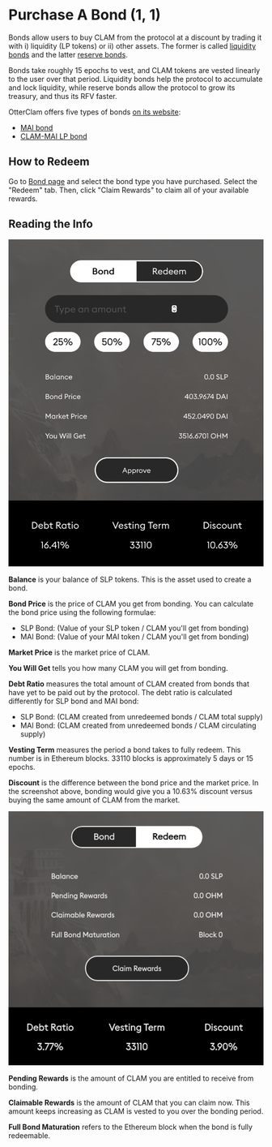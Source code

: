 # Purchase A Bond \(1, 1\)

Bonds allow users to buy CLAM from the protocol at a discount by trading it with i\) liquidity \(LP tokens\) or ii\) other assets. The former is called [liquidity bonds](https://docs.otterclam.finance/references/glossary#liquidity-bonds) and the latter [reserve bonds](https://docs.otterclam.finance/references/glossary#reserve-bonds).

Bonds take roughly 15 epochs to vest, and CLAM tokens are vested linearly to the user over that period. Liquidity bonds help the protocol to accumulate and lock liquidity, while reserve bonds allow the protocol to grow its treasury, and thus its RFV faster.

OtterClam offers five types of bonds [on its website](https://app.otterclam.finance/#/bonds):

* [MAI bond](bond_dai.md)
* [CLAM-MAI LP bond](ohm-dai-lp-bond.md)


## **How to Redeem**

Go to [Bond page](https://app.otterclam.finance/#/bonds) and select the bond type you have purchased. Select the "Redeem" tab. Then, click "Claim Rewards" to claim all of your available rewards.

## Reading the Info

![](../../.gitbook/assets/modal.png)

**Balance** is your balance of SLP tokens. This is the asset used to create a bond.

**Bond Price** is the price of CLAM you get from bonding. You can calculate the bond price using the following formulae:

* SLP Bond: \(Value of your SLP token / CLAM you'll get from bonding\)
* MAI Bond: \(Value of your MAI token / CLAM you'll get from bonding\)

**Market Price** is the market price of CLAM.

**You Will Get** tells you how many CLAM you will get from bonding.

**Debt Ratio** measures the total amount of CLAM created from bonds that have yet to be paid out by the protocol. The debt ratio is calculated differently for SLP bond and MAI bond:

* SLP Bond: \(CLAM created from unredeemed bonds / CLAM total supply\)
* MAI Bond: \(CLAM created from unredeemed bonds / CLAM circulating supply\)

**Vesting Term** measures the period a bond takes to fully redeem. This number is in Ethereum blocks. 33110 blocks is approximately 5 days or 15 epochs.

**Discount** is the difference between the bond price and the market price. In the screenshot above, bonding would give you a 10.63% discount versus buying the same amount of CLAM from the market.

![](../../.gitbook/assets/modal_redeem.png)

**Pending Rewards** is the amount of CLAM you are entitled to receive from bonding.

**Claimable Rewards** is the amount of CLAM that you can claim now. This amount keeps increasing as CLAM is vested to you over the bonding period.

**Full Bond Maturation** refers to the Ethereum block when the bond is fully redeemable.

